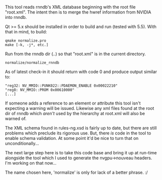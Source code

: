 This tool reads rnndb's XML database beginning with the root file "root.xml".
The intent then is to merge the hwref information from NVIDIA into rnndb.

Qt >= 5.x should be installed in order to build and run (tested with 5.5).
With that in mind, to build:

    qmake normalize.pro
    make [-k, -j*, etc.]

Run from the rnndb dir (..) so that "root.xml" is in the current directory.

    normalize/normalize_rnndb

As of latest check-in it should return with code 0 and produce output similar
to:

    "reg32: NV_MMIO::PUNK022::PDAEMON_ENABLE 0x00022210"
    "reg8: NV_MMIO::PROM 0x00610000"
    [...]

If someone adds a reference to an element or attribute this tool isn't
expecting a warning will be issued.  Likewise any xml files found at the root
dir of rnndb which *aren't* used by the hierarchy at root.xml will also
be warned of.

The XML schema found in rules-ng.xsd is fairly up to date, but there are
still problems which preclude its rigorous use.  But, there *is* code in the
tool to enable schema validation.  At some point it'd be nice to turn that
on unconditionally...

The next large step here is to take this code base and bring it up at run-time
alongside the tool which I used to generate the nvgpu->nouveau headers.
I'm working on that now...

The name chosen here, 'normalize' is only for lack of a better phrase.  :/
